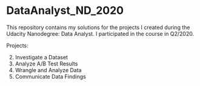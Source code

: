 # DataAnalyst_ND_2020
This repository contains my solutions for the projects I created during the Udacity Nanodegree: Data Analyst. 
I participated in the course in Q2/2020. 

Projects:

2. Investigate a Dataset
3. Analyze A/B Test Results
4. Wrangle and Analyze Data
5. Communicate Data Findings
